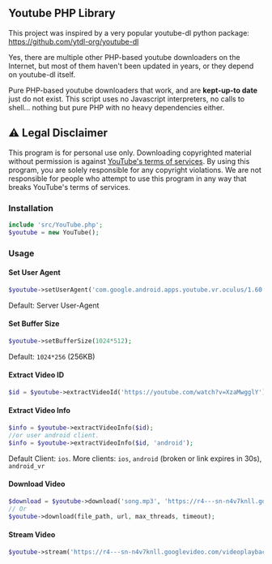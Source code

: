 ## Youtube PHP Library

This project was inspired by a very popular youtube-dl python package:  
https://github.com/ytdl-org/youtube-dl

Yes, there are multiple other PHP-based youtube downloaders on the Internet, 
but most of them haven't been updated in years, or they depend on youtube-dl itself.  

Pure PHP-based youtube downloaders that work, and are **kept-up-to date** just do not exist.
This script uses no Javascript interpreters, no calls to shell... nothing but pure PHP with no heavy dependencies either.

## :warning: Legal Disclaimer

This program is for personal use only. 
Downloading copyrighted material without permission is against [YouTube's terms of services](https://www.youtube.com/static?template=terms). 
By using this program, you are solely responsible for any copyright violations. 
We are not responsible for people who attempt to use this program in any way that breaks YouTube's terms of services.

### Installation
```php
include 'src/YouTube.php';
$youtube = new YouTube();
```

### Usage

#### Set User Agent
```php
$youtube->setUserAgent('com.google.android.apps.youtube.vr.oculus/1.60.19 (Linux; U; Android 12L; eureka-user Build/SQ3A.220605.009.A1) gzip');
```
Default: Server User-Agent

#### Set Buffer Size
```php
$youtube->setBufferSize(1024*512);
```
Default: `1024*256` (256KB)

#### Extract Video ID
```php
$id = $youtube->extractVideoId('https://youtube.com/watch?v=XzaMwgglY');
```

#### Extract Video Info
```php
$info = $youtube->extractVideoInfo($id);
//or user android client.
$info = $youtube->extractVideoInfo($id, 'android');
```
Default Client: `ios`. More clients: `ios`, `android` (broken or link expires in 30s), `android_vr`

#### Download Video
```php
$download = $youtube->download('song.mp3', 'https://r4---sn-n4v7knll.googlevideo.com/videoplayback?...');
// Or
$youtube->download(file_path, url, max_threads, timeout);
```

#### Stream Video
```php
$youtube->stream('https://r4---sn-n4v7knll.googlevideo.com/videoplayback?...');
```
